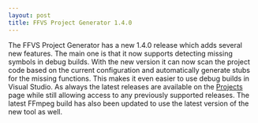 ```yaml
---
layout: post
title: FFVS Project Generator 1.4.0
---
```


The FFVS Project Generator has a new 1.4.0 release which adds several new features. The main one is that it now supports detecting missing symbols in debug builds. With the new version it can now scan the project code based on the current configuration and automatically generate stubs for the missing functions. This makes it even easier to use debug builds in Visual Studio. As always the latest releases are available on the [Projects](/1-projects) page while still allowing access to any previously supported releases. The latest FFmpeg build has also been updated to use the latest version of the new tool as well.